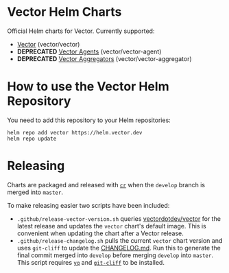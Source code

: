 # Vector Helm Charts

Official Helm charts for Vector. Currently supported:
- [Vector](charts/vector/README.md) (vector/vector)
- **DEPRECATED** [Vector Agents](charts/vector-agent/README.md) (vector/vector-agent)
- **DEPRECATED** [Vector Aggregators](charts/vector-aggregator/README.md) (vector/vector-aggregator)

# How to use the Vector Helm Repository

You need to add this repository to your Helm repositories:

```shell
helm repo add vector https://helm.vector.dev
helm repo update
```

# Releasing

Charts are packaged and released with [`cr`](https://github.com/helm/chart-releaser)
when the `develop` branch is merged into `master`.

To make releasing easier two scripts have been included:

- `.github/release-vector-version.sh` queries [vectordotdev/vector](https://github.com/vectordotdev/vector)
for the latest release and updates the `vector` chart's default image. This is
convenient when updating the chart after a Vector release.
- `.github/release-changelog.sh` pulls the current `vector` chart version and
uses `git-cliff` to update the [CHANGELOG.md](CHANGELOG.md). Run this to generate
the final commit merged into `develop` before merging `develop` into `master`.
This script requires [`yq`](https://github.com/mikefarah/yq) and
[`git-cliff`](https://github.com/orhun/git-cliff) to be installed.
